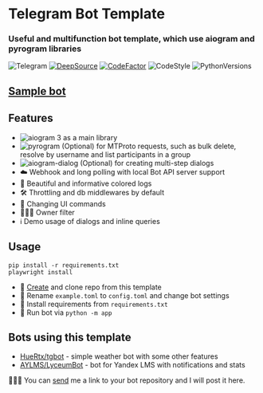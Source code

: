 # Telegram Bot Template

### Useful and multifunction bot template, which use aiogram and pyrogram libraries

![Telegram](https://img.shields.io/badge/Telegram-blue?style=flat&logo=telegram)
[![DeepSource](https://deepsource.io/gh/rodion-gudz/telegram-bot-template.svg/?label=resolved+issues&token=xT19E0s_Ut8tM94CcpLA9exx)](https://deepsource.io/gh/rodion-gudz/telegram-bot-template/?ref=repository-badge)
[![CodeFactor](https://www.codefactor.io/repository/github/rodion-gudz/telegram-bot-template/badge?s=5c628f092285245c2cbab683d2509317bcca48c9)](https://www.codefactor.io/repository/github/rodion-gudz/telegram-bot-template)
![CodeStyle](https://img.shields.io/badge/code%20style-black-black)
![PythonVersions](https://img.shields.io/pypi/pyversions/aiogram)

## [Sample bot](https://t.me/sample_lav_bot)

## Features

* ![aiogram 3](https://img.shields.io/badge/dev--3.x-aiogram-blue) as a main library
* ![pyrogram](https://img.shields.io/badge/latest-pyrogram-orange) (Optional) for MTProto requests, such as bulk delete,
  resolve by username and list participants in a group
* ![aiogram-dialog](https://img.shields.io/badge/beta--2.x-aiogram__dialog-green) (Optional) for creating multi-step
  dialogs
* ☁️ Webhook and long polling with local Bot API server support
* 🎨 Beautiful and informative colored logs
* 🛠 Throttling and db middlewares by default
* 📝 Changing UI commands
* 👨🏻‍💻 Owner filter
* ℹ️ Demo usage of dialogs and inline queries

## Usage

```
pip install -r requirements.txt
playwright install
```

* 📌 [Create](https://github.com/rodion-gudz/telegram-bot-template/generate) and clone repo from this template
* 🔑 Rename `example.toml` to `config.toml` and change bot settings
* 📎 Install requirements from `requirements.txt`
* 🚀 Run bot via `python -m app`

## Bots using this template
* [HueRtx/tgbot](https://github.com/HueRtx/tgbot) - simple weather bot with some other features
* [AYLMS/LyceumBot](https://github.com/AYLMS/LyceumBot) - bot for Yandex LMS with notifications and stats

👨🏻‍💻 You can [send](https://t.me/fast_geek) me a link to your bot repository and I will post it here.
